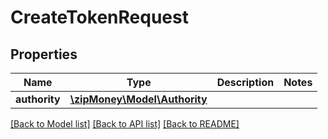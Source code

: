 # CreateTokenRequest

## Properties
Name | Type | Description | Notes
------------ | ------------- | ------------- | -------------
**authority** | [**\zipMoney\Model\Authority**](Authority.md) |  | 

[[Back to Model list]](../README.md#documentation-for-models) [[Back to API list]](../README.md#documentation-for-api-endpoints) [[Back to README]](../README.md)


